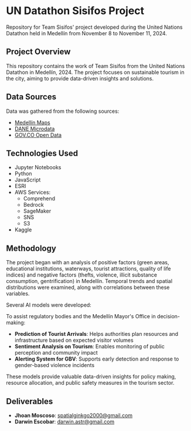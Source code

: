 # UN Datathon Sisifos Project

Repository for Team Sisifos' project developed during the United Nations Datathon held in Medellín from November 8 to November 11, 2024.

## Project Overview

This repository contains the work of Team Sisifos from the United Nations Datathon in Medellín, 2024. The project focuses on sustainable tourism in the city, aiming to provide data-driven insights and solutions.

## Data Sources

Data was gathered from the following sources:

- [Medellín Maps](https://www.medellin.gov.co/mapgis9/mapa.jsp?aplicacion=1&css=css/app_mapas_medellin.css)
- [DANE Microdata](https://microdatos.dane.gov.co/index.php/catalog/797/study-description)
- [GOV.CO Open Data](https://www.datos.gov.co/Seguridad-y-Defensa/incincautacion-drogas-y-sustancias-prohibidas-por-/er9u-avcc)

## Technologies Used

- Jupyter Notebooks
- Python
- JavaScript
- ESRI
- AWS Services:
    - Comprehend
    - Bedrock
    - SageMaker
    - SNS
    - S3
- Kaggle

## Methodology

The project began with an analysis of positive factors (green areas, educational institutions, waterways, tourist attractions, quality of life indices) and negative factors (thefts, violence, illicit substance consumption, gentrification) in Medellín. Temporal trends and spatial distributions were examined, along with correlations between these variables.

Several AI models were developed:

To assist regulatory bodies and the Medellín Mayor's Office in decision-making:

- **Prediction of Tourist Arrivals**: Helps authorities plan resources and infrastructure based on expected visitor volumes
- **Sentiment Analysis on Tourism**: Enables monitoring of public perception and community impact
- **Alerting System for GBV**: Supports early detection and response to gender-based violence incidents

These models provide valuable data-driven insights for policy making, resource allocation, and public safety measures in the tourism sector.

## Deliverables
- **Jhoan Moscoso**: [spatialginkgo2000@gmail.com](mailto:spatialginkgo2000@gmail.com)
- **Darwin Escobar**: [darwin.astr@gmail.com](mailto:darwin.astr@gmail.com)